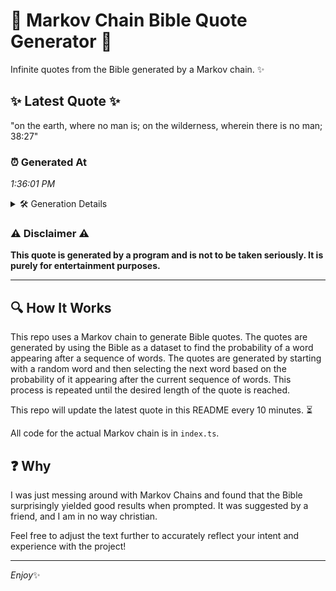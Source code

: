 # 📖 Markov Chain Bible Quote Generator 📖

Infinite quotes from the Bible generated by a Markov chain. ✨

## ✨ Latest Quote ✨
"on the earth, where no man is; on the wilderness, wherein there is no man; 38:27"

### ⏰ Generated At
*1:36:01 PM*

<details>
    <summary>🛠️ Generation Details</summary>
    <p>
        <strong>🌱 Seed:</strong> on<br>
        <strong>🔄 Iterations:</strong> 15<br>
        <strong>📜 Context History:</strong><br>[ on ]: the<br>[ on, the ]: earth,<br>[ on, the, earth, ]: where<br>[ on, the, earth,, where ]: no<br>[ on, the, earth,, where, no ]: man<br>[ on, the, earth,, where, no, man ]: is;<br>[ the, earth,, where, no, man, is; ]: on<br>[ earth,, where, no, man, is;, on ]: the<br>[ where, no, man, is;, on, the ]: wilderness,<br>[ no, man, is;, on, the, wilderness, ]: wherein<br>[ man, is;, on, the, wilderness,, wherein ]: there<br>[ is;, on, the, wilderness,, wherein, there ]: is<br>[ on, the, wilderness,, wherein, there, is ]: no<br>[ the, wilderness,, wherein, there, is, no ]: man;<br>[ wilderness,, wherein, there, is, no, man; ]: 38:27<br>
    </p>
</details>

### ⚠️ Disclaimer ⚠️
**This quote is generated by a program and is not to be taken seriously. It is purely for entertainment purposes.**

---

## 🔍 How It Works

This repo uses a Markov chain to generate Bible quotes. The quotes are generated by using the Bible as a dataset to find the probability of a word appearing after a sequence of words. The quotes are generated by starting with a random word and then selecting the next word based on the probability of it appearing after the current sequence of words. This process is repeated until the desired length of the quote is reached.

This repo will update the latest quote in this README every 10 minutes. ⏳

All code for the actual Markov chain is in `index.ts`.

## ❓ Why

I was just messing around with Markov Chains and found that the Bible surprisingly yielded good results when prompted. 
It was suggested by a friend, and I am in no way christian.

Feel free to adjust the text further to accurately reflect your intent and experience with the project!

---

*Enjoy*✨
